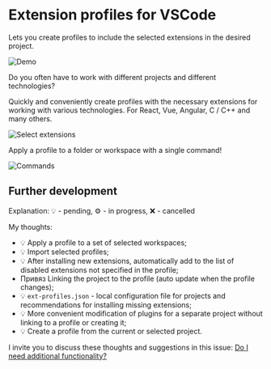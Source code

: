 # Extension profiles for VSCode

Lets you create profiles to include the selected extensions in the desired project.

![Demo](https://github.com/evald24/vscode-extension-profiles/assets/vscode-extension-profiles.gif)

<!-- https://user-images.githubusercontent.com/10986227/122539241-34165180-d049-11eb-8a35-dbd3402e991f.mp4 -->

Do you often have to work with different projects and different technologies?

Quickly and conveniently create profiles with the necessary extensions for working with various technologies. For React, Vue, Angular, C / C++ and many others.

![Select extensions](https://github.com/evald24/vscode-extension-profiles/assets/select-extensions.png)

Apply a profile to a folder or workspace with a single command!

![Commands](https://github.com/evald24/vscode-extension-profiles/assets/commands.png)

## Further development

Explanation: 💡 - pending, ⚙️ ️- in progress, ❌ - cancelled

My thoughts:

- 💡 Apply a profile to a set of selected workspaces;
- 💡 Import selected profiles;
- 💡 After installing new extensions, automatically add to the list of disabled extensions not specified in the profile;
- Привяз Linking the project to the profile (auto update when the profile changes);
- 💡 `ext-profiles.json` - local configuration file for projects and recommendations for installing missing extensions;
- 💡 More convenient modification of plugins for a separate project without linking to a profile or creating it;
- 💡 Create a profile from the current or selected project.

I invite you to discuss these thoughts and suggestions in this issue: [Do I need additional functionality?](https://github.com/evald24/vscode-extensions-profiles/issues/1)
